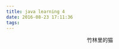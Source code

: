 ```yaml
---
title: java learning 4
date: 2016-08-23 17:11:36
tags:
---
```

<div align = center>竹林里的猫</div> 
<!-- more -->

